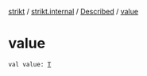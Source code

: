 [strikt](../../index.md) / [strikt.internal](../index.md) / [Described](index.md) / [value](./value.md)

# value

`val value: `[`T`](index.md#T)